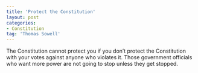 ```yaml
---
title: 'Protect the Constitution'
layout: post
categories:
- Constitution
tag: 'Thomas Sowell'
---
```


The Constitution cannot protect you if you don’t protect the Constitution with your votes against anyone who violates it. Those government officials who want more power are not going to stop unless they get stopped.